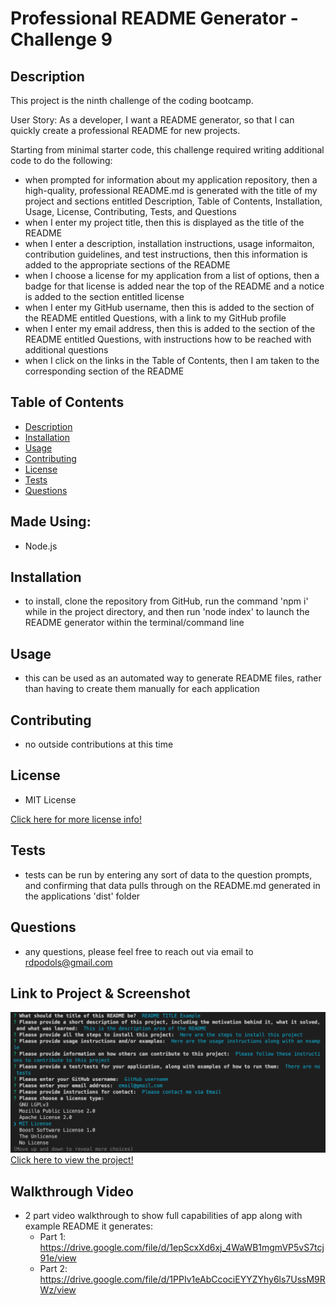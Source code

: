 # Professional README Generator - Challenge 9

## Description
This project is the ninth challenge of the coding bootcamp.

User Story: As a developer, I want a README generator, so that I can quickly create a professional README for new projects. 

Starting from minimal starter code, this challenge required writing additional code to do the following:
* when prompted for information about my application repository, then a high-quality, professional README.md is generated with the title of my project and sections entitled Description, Table of Contents, Installation, Usage, License, Contributing, Tests, and Questions
* when I enter my project title, then this is displayed as the title of the README
* when I enter a description, installation instructions, usage informaiton, contribution guidelines, and test instructions, then this information is added to the appropriate sections of the README
* when I choose a license for my application from a list of options, then a badge for that license is added near the top of the README and a notice is added to the section entitled license
* when I enter my GitHub username, then this is added to the section of the README entitled Questions, with a link to my GitHub profile
* when I enter my email address, then this is added to the section of the README entitled Questions, with instructions how to be reached with additional questions
* when I click on the links in the Table of Contents, then I am taken to the corresponding section of the README

## Table of Contents
- [Description](#description)
- [Installation](#installation)
- [Usage](#usage)
- [Contributing](#contributing)
- [License](#license)
- [Tests](#tests)
- [Questions](#questions)

## Made Using:
* Node.js

## Installation
* to install, clone the repository from GitHub, run the command 'npm i' while in the project directory, and then run 'node index' to launch the README generator within the terminal/command line

## Usage
* this can be used as an automated way to generate README files, rather than having to create them manually for each application

## Contributing
* no outside contributions at this time

## License
* MIT License

[Click here for more license info!](https://choosealicense.com/licenses/mit/)

## Tests
* tests can be run by entering any sort of data to the question prompts, and confirming that data pulls through on the README.md generated in the applications 'dist' folder

## Questions
* any questions, please feel free to reach out via email to rdpodols@gmail.com

## Link to Project & Screenshot
![README Generator Screenshot)](/Develop/assets/images/applicationImage.png)
[Click here to view the project!](https://rpodols.github.io/readme-generator/)

## Walkthrough Video
* 2 part video walkthrough to show full capabilities of app along with example README it generates:
    - Part 1: https://drive.google.com/file/d/1epScxXd6xj_4WaWB1mgmVP5vS7tcj91e/view
    - Part 2: https://drive.google.com/file/d/1PPIv1eAbCcociEYYZYhy6ls7UssM9RWz/view
